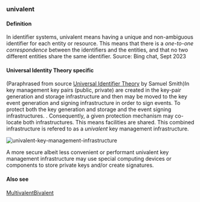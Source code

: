 ### univalent

<h4>Definition</h4><p>In identifier systems, univalent means having a unique and non-ambiguous identifier for each entity or resource. This means that there is a <em>one-to-one correspondence</em> between the identifiers and the entities, and that no two different entities share the same identifier. Source: Bing chat, Sept 2023</p><h4>Universal Identity Theory specific</h4><p>(Paraphrased from source <a href="https://github.com/SmithSamuelM/Papers/blob/master/whitepapers/IdentifierTheory_web.pdf">Universal Identifier Theory</a> by Samuel Smith)In key management key pairs (public, private) are created in the key-pair generation and storage infrastructure and then may be moved to the key event generation and signing infrastructure in order to sign events. To protect both the key generation and storage and the event signing infrastructures. . Consequently, a given protection mechanism may co-locate both infrastructures. This means facilities are shared.  This combined infrastructure is refered to as a <em>univalent</em> key management infrastructure. </p><p><img src="https://github.com/weboftrust/WOT-terms/static/img/univalent-key-management-infrastructure.png" alt="univalent-key-management-infrastructure"></p><p>A more secure albeit less convenient or performant univalent key management infrastructure may use special computing devices or components to store private keys and/or create signatures.</p><h4>Also see</h4><p><a href="multi-valent">Multivalent</a><a href="bivalent">Bivalent</a></p>